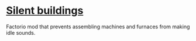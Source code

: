 # [Silent buildings](https://mods.factorio.com/mod/silent-buildings)
Factorio mod that prevents assembling machines and furnaces from making idle sounds.
